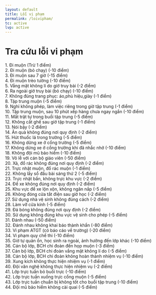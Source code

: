 ```yaml
---
layout: default
title: Lỗi vi phạm
permalink: /loivipham/
tc: active
lvp: active
---
```

<h1><b>Tra cứu lỗi vi phạm</b></h1>
<p>1. Đi muộn (Trừ 1 điểm)<br>
2. Đi muộn (bỏ chạy) (-10 điểm)<br>
3. Đi muộn sau 7 giờ (-15 điểm)<br>
4. Đi muộn trèo tường (-10 điểm)<br>
5. Vắng mặt không lí do giờ truy bài (-2 điểm)<br>
6. Ra ngoài giờ truy bài (bỏ chạy) (-10 điểm)<br>
7. Không đúng trang phục: áo,phù hiệu,giày (-1 điểm)<br>
8. Tập trung muộn (-5 điểm)<br>
9. Nghỉ không phép, làm việc riêng trong giờ tập trung (-1 điểm)<br>
10. Tập trung muộn, sau 10 phút xếp hàng chưa ngay ngắn (-10 điểm)<br>
11. Mất trật tự trong buổi tập trung (-5 điểm)<br>
12. Không cất ghế sau giờ tập trung (-1 điểm)<br>
13. Nói bậy (-2 điểm)<br>
14. Ăn quà không đúng nơi quy định (-2 điểm)<br>
15. Hút thuốc lá trong trường (-5 điểm)<br>
16. Không dừng xe ở cổng trường (-5 điểm)<br>
17. Không dừng xe ở cổng trường khi đã nhắc nhở (-10 điểm)<br>
18. Không đội mũ bảo hiểm (-10 điểm)<br>
19. Vô lễ với cán bộ giáo viên (-50 điểm)<br>
20. Xả, đổ rác không đúng nơi quy định (-2 điểm)<br>
21. Trực nhật muộn, đổ rác muộn (-1 điểm)<br>
22. Không lấy sổ đầu bài sáng thứ 2 (-5 điểm)<br>
23. Trực nhật bẩn, không trực khu vực (-2 điểm)<br>
24. Để xe không đúng nơi quy định (-2 điểm)<br>
25. Khu vực để xe lộn xộn, không ngăn nắp (-5 điểm)<br>
26. Không đóng cửa tắt điện sau giờ học (-2 điểm)<br>
27. Sử dụng nhà vệ sinh không đúng cách (-2 điểm)<br>
28. Làm vỡ cửa kính (-5 điểm)<br>
29. Đá bóng không đúng nơi quy định (-2 điểm)<br>
30. Sử dụng không đúng khu vực vệ sinh cho phép (-5 điểm)<br>
31. Đánh nhau (-50 điểm)<br>
32. Đánh nhau không khai báo thành khẩn (-80 điểm)<br>
33. Vi phạm ATGT (có báo cáo về trường) (-20 điểm)<br>
34. Vi phạm quy chế thi (-10 điểm)<br>
35. Giờ tự quản ồn, học sinh ra ngoài, ảnh hưởng đến lớp khác (-10 điểm)<br>
36. Cán bộ lớp, BCH chi đoàn đến họp muộn (-3 điểm)<br>
37. Cán bộ lớp, BCH chi đoàn vắng mặt không lí do (-5 điểm)<br>
38. Cán bộ lớp, BCH chi đoàn không hoàn thành nhiệm vụ (-10 điểm)<br>
39. Xung kích không thực hiện nhiệm vụ (-1 điểm)<br>
40. Đội văn nghệ không thực hiện nhiệm vụ (-2 điểm)<br>
41. Lớp trực tuần bỏ buổi trực (-10 điểm)<br>
42. Lớp trực tuần xuống trực cổng muộn (-5 điểm)<br>
43. Lớp trực tuần chuẩn bị không tốt cho buổi tập trung (-10 điểm)<br>
44. Đội mũ bảo hiểm không cài quai (-5 điểm)<br>
</p>